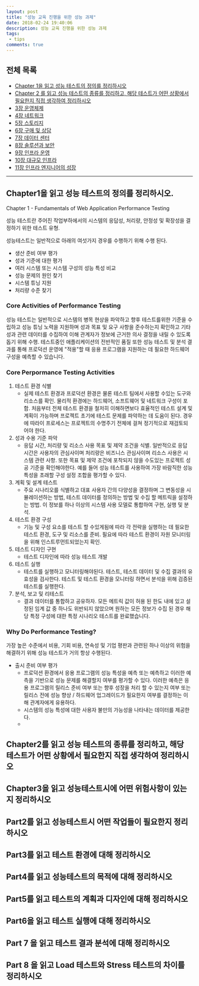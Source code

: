 ```yaml
---
layout: post
title: "성능 교육 진행을 위한 성능 과제"
date: 2018-02-24 19:40:06
description: 성능 교육 진행을 위한 성능 과제
tags: 
 - tips
comments: true
---
```



## 전체 목록
- [Chapter 1을 읽고 성능 테스트의 정의를 정리하시오](#Chapter1을-읽고-성능-테스트의-정의를-정리하시오)
- [Chapter 2 를 읽고 성능 테스트의 종류를 정리하고, 해당 테스트가 어떤 상황에서 필요한지 직접 생각하여 정리하시오](#Chapter2를-읽고-성능-테스트의-종류를-정리하고,-해당-테스트가-어떤-상황에서-필요한지-직접-생각하여-정리하시오)
- [3장 운영체제](#3장-운영체제)
- [4장 네트워크](#4장-네트워크)
- [5장 스토리지](#5장-스토리지)
- [6장 구매 및 상담](#6장-구매-및-상담)
- [7장 데이터 센터](#7장-데이터-센터)
- [8장 솔루션과 보안](#8장-솔루션과-보안)
- [9장 인프라 운영](#9장-인프라-운영)
- [10장 대규모 인프라](#10장-대규모-인프라)
- [11장 인프라 엔지니어의 성장](#11장-인프라-엔지니어의-성장)

<hr>

## Chapter1을 읽고 성능 테스트의 정의를 정리하시오.

Chapter 1 - Fundamentals of Web Application Performance Testing

성능 테스트란 주어진 작업부하에서의 시스템의 응답성, 처리량, 안정성 및 확장성을 결정하기 위한 테스트 유형.

성능테스트는 일반적으로 아래의 여섯가지 경우를 수행하기 위해 수행 된다.
- 생산 준비 여부 평가
- 성과 기준에 대한 평가
- 여러 시스템 또는 시스템 구성의 성능 특성 비교
- 성능 문제의 원인 찾기
- 시스템 튜닝 지원
- 처리량 수준 찾기

### Core Activities of Performance Testing
성능 테스트는 일반적으로 시스템의 병목 현상을 파악하고 향후 테스트를위한 기준을 수립하고 성능 튜닝 노력을 지원하며 성과 목표 및 요구 사항을 준수하는지 확인하고 기타 성과 관련 데이터를 수집하여 이해 관계자가 정보에 근거한 의사 결정을 내릴 수 있도록 돕기 위해 수행. 
테스트중인 애플리케이션의 전반적인 품질 또한 성능 테스트 및 분석 결과를 통해 프로덕션 운영에 "적용"할 때 응용 프로그램을 지원하는 데 필요한 하드웨어 구성을 예측할 수 있습니다.


### Core Perpormance Testing Activities
1. 테스트 환경 식별
    - 실제 테스트 환경과 프로덕션 환경은 물론 테스트 팀에서 사용할 수있는 도구와 리소스를 확인. 물리적 환경에는 하드웨어, 소프트웨어 및 네트워크 구성이 포함. 처음부터 전체 테스트 환경을 철저히 이해하면보다 효율적인 테스트 설계 및 계획이 가능하며 프로젝트 초기에 테스트 문제를 파악하는 데 도움이 된다. 경우에 따라이 프로세스는 프로젝트의 수명주기 전체에 걸쳐 정기적으로 재검토되어야 한다.
2. 성과 수용 기준 파악
    - 응답 시간, 처리량 및 리소스 사용 목표 및 제약 조건을 식별. 일반적으로 응답 시간은 사용자의 관심사이며 처리량은 비즈니스 관심사이며 리소스 사용은 시스템 관련 사항. 또한 목표 및 제약 조건에 포착되지 않을 수도있는 프로젝트 성공 기준을 확인해야한다. 예를 들어 성능 테스트를 사용하여 가장 바람직한 성능 특성을 초래할 구성 설정 조합을 평가할 수 있다.
3. 계획 및 설계 테스트
    - 주요 시나리오를 식별하고 대표 사용자 간의 다양성을 결정하며 그 변동성을 시뮬레이션하는 방법, 테스트 데이터를 정의하는 방법 및 수집 할 메트릭을 설정하는 방법. 이 정보를 하나 이상의 시스템 사용 모델로 통합하여 구현, 실행 및 분석.
4. 테스트 환경 구성
    - 기능 및 구성 요소를 테스트 할 수있게됨에 따라 각 전략을 실행하는 데 필요한 테스트 환경, 도구 및 리소스를 준비. 필요에 따라 테스트 환경이 자원 모니터링을 위해 인스트루먼트되었는지 확인.
5. 테스트 디자인 구현
    - 테스트 디자인에 따라 성능 테스트 개발
6. 테스트 실행
    - 테스트를 실행하고 모니터링해야된다. 테스트, 테스트 데이터 및 수집 결과의 유효성을 검사한다. 테스트 및 테스트 환경을 모니터링 하면서 분석을 위해 검증된 테스트를 실행한다.
7. 분석, 보고 및 리테스트
    - 결과 데이터를 통합하고 공유하자. 모든 메트릭 값이 허용 된 한도 내에 있고 설정된 임계 값 중 하나도 위반되지 않았으며 원하는 모든 정보가 수집 된 경우 해당 특정 구성에 대한 특정 시나리오 테스트를 완료했습니다.

### Why Do Performance Testing?
가장 높은 수준에서 비용, 기회 비용, 연속성 및 기업 평판과 관련된 하나 이상의 위험을 해결하기 위해 성능 테스트가 거의 항상 수행된다. 
- 출시 준비 여부 평가
    - 프로덕션 환경에서 응용 프로그램의 성능 특성을 예측 또는 예측하고 이러한 예측을 기반으로 성능 문제를 해결할지 여부를 평가할 수 있다. 이러한 예측은 응용 프로그램의 릴리스 준비 여부 또는 향후 성장을 처리 할 수 있는지 여부 또는 릴리스 전에 성능 향상 / 하드웨어 업그레이드가 필요한지 여부를 결정하는 이해 관계자에게 유용하다.
    - 시스템의 성능 특성에 대한 사용자 불만의 가능성을 나타내는 데이터를 제공한다.
    - 



## Chapter2를 읽고 성능 테스트의 종류를 정리하고, 해당 테스트가 어떤 상황에서 필요한지 직접 생각하여 정리하시오

## Chapter3을 읽고 성능테스트시에 어떤 위험사항이 있는지 정리하시오

## Part2를 읽고 성능테스트시 어떤 작업들이 필요한지 정리하시오

## Part3를 읽고 테스트 환경에 대해 정리하시오

## Part4를 읽고 성능테스트의 목적에 대해 정리하시오

## Part5를 읽고 테스트의 계획과 디자인에 대해 정리하시오

## Part6을 읽고 테스트 실행에 대해 정리하시오

## Part 7 을 읽고 테스트 결과 분석에 대해 정리하시오

## Part 8 을 읽고 Load 테스트와 Stress 테스트의 차이를 정리하시오



